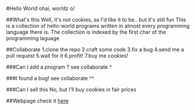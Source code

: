 #Hello World
ohai, worldz o/

##What's this
Well, it's not cookies, as I'd like it to be.. but it's still fun
This is a collection of hello-world programs written in almost
every programming language there is. 
The collection is indexed by the first char of the programming laguage

##Collaborate
1.clone the repo
2.craft some code
3.fix a bug
4.send me a pull request
5.wait for it
6.profit!
7.buy me cookies!

###Can I add a program ?
see collaborate ^

###I found a bug!
see collaborate ^^

###Can I sell this
No, but I'll buy cookies in fair prices

##Webpage
check it [here](http://c00kiemon5ter.github.com/hello-world/)
